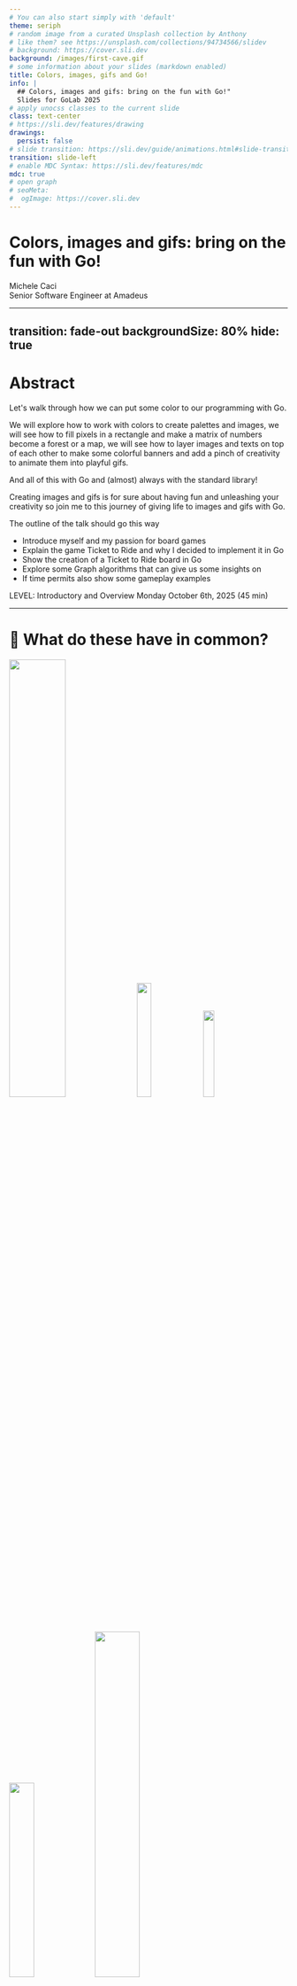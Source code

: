 ```yaml
---
# You can also start simply with 'default'
theme: seriph
# random image from a curated Unsplash collection by Anthony
# like them? see https://unsplash.com/collections/94734566/slidev
# background: https://cover.sli.dev
background: /images/first-cave.gif
# some information about your slides (markdown enabled)
title: Colors, images, gifs and Go!
info: |
  ## Colors, images and gifs: bring on the fun with Go!"
  Slides for GoLab 2025
# apply unocss classes to the current slide
class: text-center
# https://sli.dev/features/drawing
drawings:
  persist: false
# slide transition: https://sli.dev/guide/animations.html#slide-transitions
transition: slide-left
# enable MDC Syntax: https://sli.dev/features/mdc
mdc: true
# open graph
# seoMeta:
#  ogImage: https://cover.sli.dev
---
```


# Colors, images and gifs: bring on the fun with Go!

<div class="absolute bottom-10 text-left">
    <div>Michele Caci</div>
    <div>Senior Software Engineer at Amadeus</div>
    <div class="flex m-0 gap-1">
      <a href="https://github.com/mcaci" target="_blank" alt="Michele's GitHub" title="Michele's GitHub"
        class="text-xl slidev-icon-btn opacity-50 !border-none !hover:text-white">
        <carbon-logo-github />
      </a>
      <a href="https://x.com/goMicheleCaci" target="_blank" alt="Michele's X" title="Michele's X"
        class="text-xl slidev-icon-btn opacity-50 !border-none !hover:text-white">
        <carbon-logo-x />
      </a>
      <a href="https://www.linkedin.com/in/michele-caci-47770132/" target="_blank" alt="Michele's Linkedin" title="Michele's Linkedin"
        class="text-xl slidev-icon-btn opacity-50 !border-none !hover:text-white">
        <carbon-logo-linkedin />
      </a>
    </div>
</div>

---
transition: fade-out
backgroundSize: 80%
hide: true
---

# Abstract

<!-- layout: image-right -->

Let's walk through how we can put some color to our programming with Go.

We will explore how to work with colors to create palettes and images, we will see how to fill pixels in a rectangle and make a matrix of numbers become a forest or a map, we will see how to layer images and texts on top of each other to make some colorful banners and add a pinch of creativity to animate them into playful gifs.

And all of this with Go and (almost) always with the standard library!

Creating images and gifs is for sure about having fun and unleashing your creativity so join me to this journey of giving life to images and gifs with Go.

The outline of the talk should go this way

- Introduce myself and my passion for board games
- Explain the game Ticket to Ride and why I decided to implement it in Go
- Show the creation of a Ticket to Ride board in Go
- Explore some Graph algorithms that can give us some insights on
- If time permits also show some gameplay examples

LEVEL: Introductory and Overview
Monday October 6th, 2025 (45 min)

---

# 🧠 What do these have in common?

<img src="/images/actual-cave-with-sand.png" class="absolute top-25 left-20" style="width: 45%; height: auto;"/>
<img v-click="+1" src="/images/forest.png" class="absolute bottom-5 left-10" style="width: 23%; height: auto;"/>
<img v-click="+2" src="/images/bgGradient.png" class="absolute bottom-25 left-85" style="width: 20%; height: auto;"/>
<img v-click="+3" src="/images/LunchBreak.gif" class="absolute bottom-8 left-67" style="width: 30%; height: auto;"/>
<img v-click="+4" src="/images/game_of_life.gif" class="absolute bottom-10 right-5" style="width: 40%; height: auto;"/>

<!-- Show a sequence of 3 images or gifs created with Go -->

---
layout: lblue-fact
---

They are all made in Go

---

# ⚠️ Disclaimer

In this talk you can expect a lot of:
- Images 🖼️
- GIFs 🎞️
- And Go 🐹

The code will be shared so your creativity can take over!
- Light up those pixels! 🧮
- Let's Put Some Color to Our Programming with Go
  - Unleashing creativity with pixels, palettes, and Go!

I tried to create **all** the images in this presentation using Go.

---

# 🎨 Why would you even create images or gifs in Go?

- I love Go
- It’s fun
- It’s weirdly satisfying
- It shows that Go can hold its ground when working with images
  - Go is not the first language mentioned for image creation, so of course I had to do that (wink to the way Ron Evans says, Go is not for that, so of course I had to do it in Go)
- 🎨 Why Color in Code?
  - Programming isn't just logic—it's also art
  - Go is fast, simple, and surprisingly good at graphics
  - We'll use (almost) only the standard library!

---

# 👋 Welcome!
- Who I am
- Why I love Go
- What this talk is about: creativity, color, and fun!

---

# 🖼️ Our First Image

The basics: step by step

<v-click>
1. We start by defining the bounds of the image as a rectangle.

```go
r := image.Rect(0, 0, 1024, 768) // A 1024x768 image
```
</v-click>

<v-click>
2. We create the image using the rectangle and a specific color space (RGBA).

```go
img := image.NewRGBA(r)
```
</v-click>

<v-click>
3. We set the pixels of the image to the color we want

```go
for x := range r.Max.X {
  for y := range r.Max.Y {
    img.Set(x, y, color.RGBA{G: 150, A: 255})
  }
}
```
</v-click>

<v-click>
4. We encode the image into a file with a specific format

</v-click>

<img v-click="1" src="/images/bounds.png" class="absolute top-18 right-10" style="width: 28%; height: auto;"/>
<img v-click="5" src="/images/green.png" class="absolute top-50 right-25" style="width: 30%; height: auto;"/>

---

# 🖼️ Our First Image

Full code

```go{all|11|12|13-17|18-19|all}
package main

import (
	"image"
	"image/color"
	"image/png"
	"os"
)

func main() {
	r := image.Rect(0, 0, 1024, 768)
	img := image.NewRGBA(r)
	for x := range r.Max.X {
		for y := range r.Max.Y {
			img.Set(x, y, color.RGBA{G: 150, A: 255})
		}
	}
	f, _ := os.Create("green.png")
	png.Encode(f, img)
}
```

<img v-click=5 src="/images/green.png" class="absolute top-50 right-25" style="width: 30%; height: auto;"/>

---

# 🎨 Beyond our First Image

````md magic-move
```go
img.Set(x, y, color.RGBA{G: 150, A: 255})
```

```go
img.Set(x, y, color.RGBA{B: 150, A: 255})
```

```go
var b, g uint8
switch (x/32 + y/32) % 2 {
case 0:
  b = 150
default:
  g = 150
}
img.Set(x, y, color.RGBA{B: b, G: g, A: 255})
```

```go
b := float64(x) / float64(r.Max.X) * 255
g := float64(y) / float64(r.Max.Y) * 255
img.Set(x, y, color.RGBA{B: uint8(b), G: uint8(g), A: 255})
```

```go
func paintWith(/***/) color.Color {
  /***/
}

img.Set(x, y, paintWith(/***/))
```
````

<v-click at=4>

````md magic-move
```go
func paintWith(x, y int, r image.Rectangle) color.Color {
  b := float64(x) / float64(r.Max.X) * 255
  g := float64(y) / float64(r.Max.Y) * 255
  return color.RGBA{B: uint8(b), G: uint8(g), A: 255}
}
```

```go
func paintWith(x, y int) color.Color {
  r := (1 + math.Cos(float64(x)/10)) * 255
  g := (1 + math.Sin(float64(y)/10)) * 255
  return color.RGBA{
    R: uint8(r),
    G: uint8(g),
    A: 255,
  }
}
```

```go
func paintWith(t time.Time) color.Color {
  nano := uint32(t.UnixNano())
  r := uint8((nano >> 16) & 0xFF)
  g := uint8((nano >> 8) & 0xFF)
  b := uint8(nano & 0xFF)
  return color.RGBA{
    R: uint8(r),
    G: uint8(g),
    B: uint8(b),
    A: 255,
  }
}
```
````
</v-click>

<img src="/images/green.png" class="absolute top-18 right-10" style="width: 28%; height: auto;"/>
<img v-click="+1" src="/images/blue.png" class="absolute top-35 right-20" style="width: 30%; height: auto;"/>
<img v-click="+2" src="/images/bgCheckerboard.png" class="absolute top-50 right-35" style="width: 30%; height: auto;"/>
<img v-click="+3" src="/images/bgGradient.png" class="absolute top-65 right-50" style="width: 28%; height: auto;"/>
<!-- <img v-click="+4" v-click.hide src="/images/bgGradient.png" class="absolute top-50 right-25" style="width: 50%; height: auto;"/> -->
<img v-click="+5" src="/images/plaid.png" class="absolute top-50 right-25" style="width: 40%; height: auto;"/>
<img v-click="+6" src="/images/timeflow.png" class="absolute top-50 right-25" style="width: 45%; height: auto;"/>
<img v-click="+7" src="/images/timeflow.gif" class="absolute top-21 right-5" style="width: 50%; height: auto;"/>

<!-- 
In the first image we started by setting all pixels to a fully opaque medium green (not too bright, not too dark)

We can easily change that to a fully opaque medium blue (not too bright, not too dark)

Or go even a bit further and create a checkerboard pattern or a gradient of blue and green where each pixel is a combination of blue and green that depend on the coordinates

We decide the color we want to paint the image the way we want and with the tools we want: our choice is just a function that decides what color goes where.

We can use math (yes, math) to create a nice plaid.

Or we can even visualize the flow of time. By the way if your really want to see how the fime flows, here it is... a malfunctioning TV screen: mystery solved, you're welcome.
-->

---
layout: lblue-fact
---

_We decide what color to set for each pixels_

<!-- And this is the basics of creating an image -->

---

# 🧮 From Numbers to Maps

Because setting pixels is fun and imaginative, but we can improve with some external help

- Visualizing matrices as forests, terrain, or heatmaps
- Mapping values to colors
- Example: turning a grid of numbers into a landscape

````md magic-move
```go
r := image.Rect(0, 0, 1024, 768)
img := image.NewRGBA(r)
for x := range r.Max.X {
  for y := range r.Max.Y {
    img.Set(x, y, color.RGBA{G: 150, A: 255})
  }
}
f, _ := os.Create("green.png")
png.Encode(f, img)
```

```go
r := image.Rect(0, 0, 1024, 768)
img := image.NewRGBA(r)
for x := range r.Max.X {
  for y := range r.Max.Y {
    img.Set(x, y, color.RGBA{B: 150, A: 255})
  }
}
f, _ := os.Create("blue.png")
png.Encode(f, img)
```

```go
r := image.Rect(0, 0, 1024, 768)
img := image.NewRGBA(r)
for x := range r.Max.X {
  for y := range r.Max.Y {
    b := float64(x) / float64(r.Max.X) * 255
    g := float64(y) / float64(r.Max.Y) * 255
    img.Set(x, y, color.RGBA{B: uint8(b), G: uint8(g), A: 255})
  }
}
f, _ := os.Create("bgGradient.png")
png.Encode(f, img)
```
````

<img v-click="[1, '+1']" src="/images/forest.png" class="absolute top-50 right-25" style="width: 30%; height: auto;"/>
<img v-click="[2, '+1']" src="/images/hill.png" class="absolute top-50 right-25" style="width: 35%; height: auto;"/>
<img v-click="3" src="/images/cave-with-sand.png" class="absolute top-50 right-25" style="width: 40%; height: auto;"/>


<!-- Add joke about the matrix movie and or bitmaps -->

---

# Making Art with Go

Piet Go-ndrian

Easiest way: https://www.google.com/search?q=piet+mondrian&client=ms-android-google&sca_esv=e34a8a4f92e4e401&udm=2&biw=411&bih=785&sxsrf=AE3TifMXRufYHwbrEiyrTi5GI1jaf5AZUg%3A1755465000360&ei=KEWiaPXiFa6HkdUPmJ7RoAg&gs_ssp=eJzj4tTP1TdILspLMjVg9OItyEwtUcjNz0spykzMAwBr0Qib&oq=piet+&gs_lp=EhJtb2JpbGUtZ3dzLXdpei1pbWciBXBpZXQgKgIIADIFEC4YgAQyBRAAGIAEMgUQLhiABDIFEC4YgAQyBRAAGIAESMU2UKwSWL4mcAJ4AJABAJgBgQGgAbkDqgEDNC4xuAEByAEA-AEBmAIHoALeA6gCBcICChAjGCcYyQIY6gLCAgcQIxgnGMkCwgIKEC4YgAQYQxiKBcICChAAGIAEGEMYigXCAgsQLhiABBjHARivAZgDBJIHAzYuMaAHhC-yBwM0LjG4B9YDwgcDMi03yAch&sclient=mobile-gws-wiz-img

---

## 🖼️ Layering Images and Text
- Composing visuals with layers
- Adding text overlays
- Creating banners and posters

---

## 🎞️ Animating with Go
- Making playful GIFs
- Frame-by-frame animation
- Example: animated banner or pixel art

---

## 🧰 Tools & Techniques
- Go packages used (mostly standard library)
- Tips for working with images and pixels
- How to stay creative while coding
---

## 🧠 What You Can Build
- Fun projects: maps, games, visualizations
- Ideas to explore on your own
- Encouragement to experiment!

---

## 🙌 Wrapping Up
- Recap of what we covered
- Resources and links
- Final thoughts: code is a canvas!

---

## 💬 Q&A
- Ask me anything!
- Connect with me online

---
layout: lblue-end
---

<div class="text-white font-size-10">
Thank you very much!
</div>

<div class="absolute bottom-10">
  <div  class="text-white">Michele Caci</div>
  <div class="flex m-0 gap-1">
    <a href="https://github.com/mcaci" target="_blank" alt="Michele's GitHub" title="Michele's GitHub"
      class="text-xl slidev-icon-btn opacity-50 !border-none !hover:text-white">
      <carbon-logo-github />
    </a>
    <a href="https://x.com/goMicheleCaci" target="_blank" alt="Michele's X" title="Michele's X"
      class="text-xl slidev-icon-btn opacity-50 !border-none !hover:text-white">
      <carbon-logo-x />
    </a>
    <a href="https://www.linkedin.com/in/michele-caci-47770132/" target="_blank" alt="Michele's Linkedin" title="Michele's Linkedin"
      class="text-xl slidev-icon-btn opacity-50 !border-none !hover:text-white">
      <carbon-logo-linkedin />
    </a>
  </div>
</div>

<!-- HOW ABOUT A FUNNY IDEA FOR PEACE OUT? LIKE A ENDING CREDITS? OR SOMETHING ELSE? TO BE SEEN -->